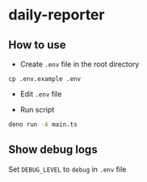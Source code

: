 # daily-reporter

## How to use

- Create `.env` file in the root directory

```shq
cp .env.example .env
```

- Edit `.env` file

- Run script

```sh
deno run -A main.ts
```

## Show debug logs

Set `DEBUG_LEVEL` to `debug` in `.env` file
